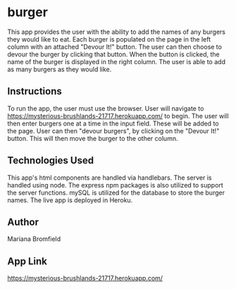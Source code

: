 # burger
This app provides the user with the ability to add the names of any burgers they would like to eat. Each burger is populated on the page in the left column with an attached "Devour It!" button. The user can then choose to devour the burger by clicking that button. When the button is clicked, the name of the burger is displayed in the right column. The user is able to add as many burgers as they would like. 


## Instructions
To run the app, the user must use the browser. User will navigate to https://mysterious-brushlands-21717.herokuapp.com/ to begin. The user will then enter burgers one at a time in the input field. These will be added to the page. User can then "devour burgers", by clicking on the "Devour It!" button. This will then move the burger to the other column. 

## Technologies Used
This app's html components are handled via handlebars. The server is handled using node. The express npm packages is also utilized to support the server functions. mySQL is utilized for the database to store the burger names. The live app is deployed in Heroku. 

## Author
Mariana Bromfield

## App Link
https://mysterious-brushlands-21717.herokuapp.com/
